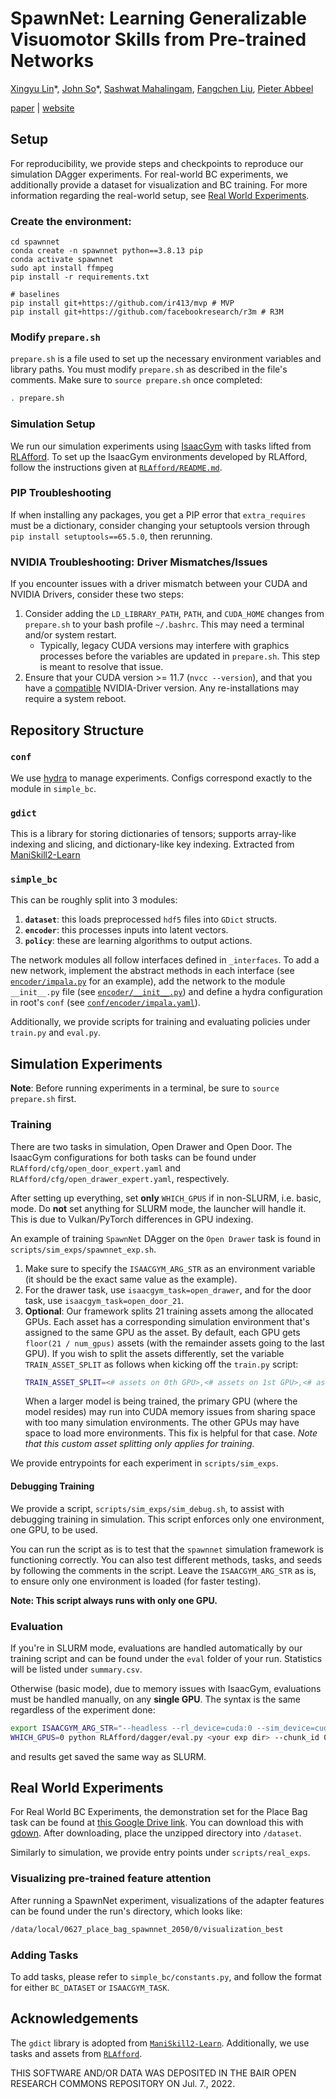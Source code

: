 # SpawnNet: Learning Generalizable Visuomotor Skills from Pre-trained Networks

[Xingyu Lin](https://xingyu-lin.github.io)\*,
[John So](https://www.johnrso.xyz/)\*,
[Sashwat Mahalingam](https://sashwat-mahalingam.github.io),
[Fangchen Liu](https://fangchenliu.github.io/),
[Pieter Abbeel](https://people.eecs.berkeley.edu/~pabbeel/)

[paper]() | [website](https://xingyu-lin.github.io/spawnnet)

## Setup

For reproducibility, we provide steps and checkpoints to reproduce our simulation DAgger experiments.
For real-world BC experiments, we additionally provide a dataset for
visualization and BC training. For more information regarding the real-world setup,
see [Real World Experiments](#real-world-experiments).

### Create the environment:
```
cd spawnnet
conda create -n spawnnet python==3.8.13 pip
conda activate spawnnet
sudo apt install ffmpeg
pip install -r requirements.txt

# baselines
pip install git+https://github.com/ir413/mvp # MVP
pip install git+https://github.com/facebookresearch/r3m # R3M
```

### Modify `prepare.sh`
`prepare.sh` is a file used to set up the necessary environment variables and library paths. You must modify `prepare.sh` as described in the file's comments.
Make sure to `source prepare.sh` once completed:

```sh
. prepare.sh
```

### Simulation Setup

We run our simulation experiments using [IsaacGym](https://developer.nvidia.com/isaac-gym) with tasks lifted from [RLAfford](https://sites.google.com/view/rlafford/). To set up the IsaacGym environments developed by RLAfford, follow the instructions given at [`RLAfford/README.md`](https://github.com/johnrso/spawnnet/blob/main/RLAfford/README.md).

### PIP Troubleshooting
If when installing any packages, you get a PIP error that `extra_requires` must be a dictionary, consider changing your setuptools version through `pip install setuptools==65.5.0`, then rerunning.

### NVIDIA Troubleshooting: Driver Mismatches/Issues
If you encounter issues with a driver mismatch between your CUDA and NVIDIA Drivers, consider these two steps:

1. Consider adding the `LD_LIBRARY_PATH`, `PATH`, and `CUDA_HOME` changes from `prepare.sh` to your bash profile `~/.bashrc`. This may need a terminal and/or system restart.
    - Typically, legacy CUDA versions may interfere with graphics processes before the variables are updated in `prepare.sh`. This step is meant to resolve that issue.
2. Ensure that your CUDA version >= 11.7 (`nvcc --version`), and that you have a [compatible](https://docs.nvidia.com/deeplearning/cudnn/support-matrix/index.html) NVIDIA-Driver version. Any re-installations may require a system reboot.

## Repository Structure

### `conf`

We use [hydra](https://github.com/facebookresearch/hydra) to manage experiments. Configs correspond exactly to the
module in `simple_bc`.

### `gdict`

This is a library for storing dictionaries of tensors; supports array-like indexing and slicing, and
dictionary-like key indexing. Extracted from [ManiSkill2-Learn](https://github.com/haosulab/ManiSkill2-Learn)

### `simple_bc`

This can be roughly split into 3 modules:
1. **`dataset`**: this loads preprocessed `hdf5` files into `GDict` structs.
2. **`encoder`**: this processes inputs into latent vectors.
3. **`policy`**: these are learning algorithms to output actions.

The network modules all follow interfaces defined in `_interfaces`. To add a new network, implement the abstract methods
in each interface (see
[`encoder/impala.py`](https://github.com/johnrso/spawnnet/blob/main/simple_bc/encoder/impala.py)
for an example), add the network to the module `__init__.py` file (see
[`encoder/__init__.py`](https://github.com/johnrso/spawnnet/blob/main/simple_bc/encoder/__init__.py))
and define a hydra configuration in root's `conf` (see
[`conf/encoder/impala.yaml`](https://github.com/johnrso/spawnnet/blob/main/conf/encoder/impala.yaml)).

Additionally, we provide scripts for training and evaluating policies under `train.py` and `eval.py`.

## Simulation Experiments

__Note__: Before running experiments in a terminal, be sure to `source prepare.sh` first.

### Training
There are two tasks in simulation, Open Drawer and Open Door. The IsaacGym configurations for both tasks can be found under `RLAfford/cfg/open_door_expert.yaml` and `RLAfford/cfg/open_drawer_expert.yaml`, respectively.

After setting up everything, set **only** `WHICH_GPUS` if in non-SLURM, i.e. basic, mode. Do **not** set anything for SLURM mode, the launcher will handle it. This is due to Vulkan/PyTorch differences in GPU indexing.

An example of training `SpawnNet` DAgger on the `Open Drawer` task is found in `scripts/sim_exps/spawnnet_exp.sh`.

1. Make sure to specify the `ISAACGYM_ARG_STR` as an environment variable (it should be the exact same value as the example).
2. For the drawer task, use `isaacgym_task=open_drawer`, and for the door task, use `isaacgym_task=open_door_21`.
3. **Optional**: Our framework splits 21 training assets among the allocated GPUs. Each asset has a corresponding simulation environment that's assigned to the same GPU as the asset. By default, each GPU gets `floor(21 / num_gpus)` assets (with the remainder assets going to the last GPU). If you wish to split the assets differently, set the variable `TRAIN_ASSET_SPLIT` as follows when kicking off the `train.py` script:
    ```sh
    TRAIN_ASSET_SPLIT=<# assets on 0th GPU>,<# assets on 1st GPU>,<# assets on 2nd GPU>,...
    ```
    When a larger model is being trained, the primary GPU (where the model resides) may run into CUDA memory issues from sharing space with too many simulation environments. The other GPUs may have space to load more environments. This fix is helpful for that case.
    *Note that this custom asset splitting only applies for training.*

We provide entrypoints for each experiment in `scripts/sim_exps`.

#### Debugging Training
We provide a script, `scripts/sim_exps/sim_debug.sh`, to assist with debugging training in simulation. This script enforces only one environment, one GPU, to be used.

You can run the script as is to test that the `spawnnet` simulation framework is functioning correctly. You can also test different methods, tasks, and seeds by following the comments in the script. Leave the `ISAACGYM_ARG_STR` as is, to ensure only one environment is loaded (for faster testing).

**Note: This script always runs with only one GPU.**


### Evaluation

If you're in SLURM mode, evaluations are handled automatically by our training script and can be found under the `eval` folder of your run. Statistics will be listed under `summary.csv`.

Otherwise (basic mode), due to memory issues with IsaacGym, evaluations must be handled manually, on any **single GPU**. The syntax is the same regardless of the experiment done:

```sh
export ISAACGYM_ARG_STR="--headless --rl_device=cuda:0 --sim_device=cuda:0 --cp_device=cuda:0 --test --use_image_obs=True"
WHICH_GPUS=0 python RLAfford/dagger/eval.py <your exp dir> --chunk_id 0 --num_chunks 1 --mode basic
```

and results get saved the same way as SLURM.

## Real World Experiments
For Real World BC Experiments, the demonstration set for the Place Bag task can be found at [this Google Drive link](https://drive.google.com/drive/folders/12_ulPzM9fOiNatjLY_pfw6AvaBnGP-j_?usp=sharing). You can download this with [gdown](https://github.com/wkentaro/gdown). After downloading, place the unzipped directory into `/dataset`.

Similarly to simulation, we provide entry points under `scripts/real_exps`.

### Visualizing pre-trained feature attention
After running a SpawnNet experiment, visualizations of the adapter features can be found under the run's directory, which looks like:
```sh
/data/local/0627_place_bag_spawnnet_2050/0/visualization_best
```


### Adding Tasks

To add tasks, please refer to `simple_bc/constants.py`, and follow the format for either `BC_DATASET` or `ISAACGYM_TASK`.

## Acknowledgements

The `gdict` library is adopted from [`ManiSkill2-Learn`](https://github.com/haosulab/ManiSkill2-Learn). Additionally, we use tasks and assets from [`RLAfford`](https://github.com/hyperplane-lab/RLAfford).

THIS SOFTWARE AND/OR DATA WAS DEPOSITED IN THE BAIR OPEN RESEARCH COMMONS REPOSITORY ON Jul. 7., 2022.
